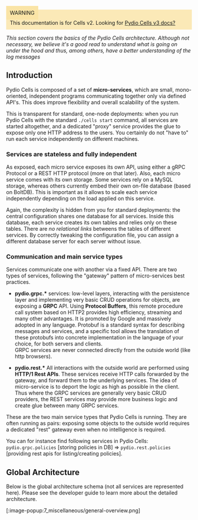 
<div style="background-color: #fbe9b7;font-size: 14px;">
<span style="background-color: #fae4a6;padding: 10px;">WARNING</span>
<span style="padding: 10px;display: inline-block;">This documentation is for Cells v2. Looking for <a href="https://pydio.com/en/docs/cells/v3/quick-start">Pydio Cells v3 docs?</a></span>
</div>




_This section covers the basics of the Pydio Cells architecture. Although not necessary, we believe it's a good read to understand what is going on under the hood and thus, among others, have a better understanding of the log messages_

## Introduction

Pydio Cells is composed of a set of **micro-services**, which are small, mono-oriented, independent programs communicating together only via defined API's. This does improve flexibility and overall scalability of the system.

This is transparent for standard, one-node deployments: when you run Pydio Cells with the standard `./cells start` command, all services are started altogether, and a dedicated "proxy" service provides the glue to expose only one HTTP address to the users. You certainly do not "have to" run each service independently on different machines. 

### Services are stateless and fully independent

As exposed, each micro service exposes its own API, using either a gRPC Protocol or a REST HTTP protocol (more on that later). Also, each micro service comes with its own storage. Some services rely on a MySQL storage, whereas others currently embed their own on-file database (based on BoltDB). This is important as it allows to scale each service independently depending on the load applied on this service. 

Again, the complexity is hidden from you for standard deployments: the central configuration shares one database for all services. Inside this database, each service creates its own tables and relies only on these tables. There are *no relational links* betweens the tables of different services. By correctly tweaking the configuration file, you can assign a different database server for each server without issue.

### Communication and main service types

Services communicate one with another via a fixed API. There are two types of services, following the "gateway" pattern of micro-services best practices.

- __pydio.grpc.*__ services: low-level layers, interacting with the persistence layer and implementing very basic CRUD operations for objects, are exposing a **GRPC** API. Using **Protocol Buffers**, this remote procedure call system based on HTTP2 provides high efficiency, streaming and many other advantages. It is promoted by Google and massively adopted in any language. Protobuf is a standard syntax for describing messages and services, and a specific tool allows the translation of these protobufs into concrete implementation in the language of your choice, for both servers and clients.  
GRPC services are never connected directly from the outside world (like http browsers).

- __pydio.rest.*__ All interactions with the outside world are performed using **HTTP/1 Rest APIs**. These services receive HTTP calls forwarded by the gateway, and forward them to the underlying services. The idea of micro-service is to deport the logic as high as possible in the client. Thus where the GRPC services are generally very basic CRUD providers, the REST services may provide more business logic and create glue between many GRPC services.  

These are the two main service types that Pydio Cells is running. They are often running as pairs: exposing some objects to the outside world requires a dedicated "rest" gateway even when no intelligence is required. 

You can for instance find following services in Pydio Cells:  
`pydio.grpc.policies` [storing policies in DB]  => `pydio.rest.policies` [providing rest apis for listing/creating policies].

## Global Architecture

Below is the global architecture schema (not all services are represented here). Please see the developer guide to learn more about the detailed architecture.

[:image-popup:7_miscellaneous/general-overview.png]